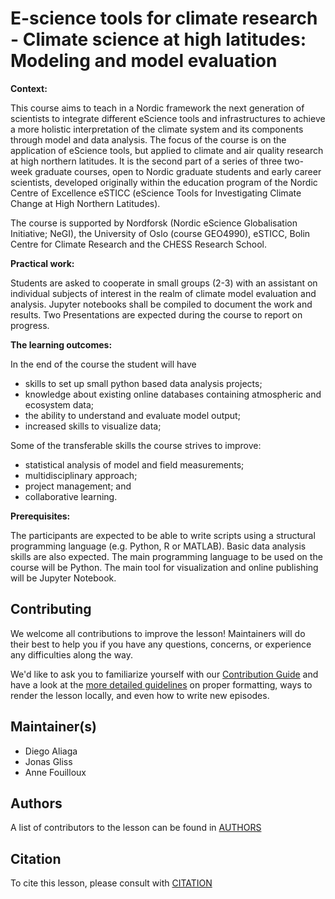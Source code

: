 # E-science tools for climate research - Climate science at high latitudes: Modeling and model evaluation

**Context:**

This course aims to teach in a Nordic framework the next generation of scientists to integrate different eScience tools and infrastructures to achieve a more holistic interpretation of the climate system and its components through model and data analysis. The focus of the course is on the application of eScience tools, but applied to climate and air quality research at high northern latitudes.  It is the second part of a series of three two-week graduate courses, open to Nordic graduate students and early career scientists, developed originally within the education program of the Nordic Centre of Excellence eSTICC (eScience Tools for Investigating Climate Change at High Northern Latitudes). 

The course is supported by Nordforsk (Nordic eScience Globalisation Initiative; NeGI), the University of Oslo (course GEO4990), eSTICC, Bolin Centre for Climate Research and the CHESS Research School. 

**Practical work:**

Students are asked to cooperate in small groups (2-3) with an assistant on individual subjects of interest in the realm of climate model evaluation and analysis. Jupyter notebooks shall be compiled to document the work and results. Two Presentations are expected during the course to report on progress.

**The learning outcomes:**

In the end of the course the student will have
-	skills to set up small python based data analysis projects;
-	knowledge about existing online databases containing atmospheric and ecosystem data;
-	the ability to understand and evaluate model output;
-	increased skills to visualize data;

Some of the transferable skills the course strives to improve:
-	statistical analysis of model and field measurements;
-	multidisciplinary approach;
-	project management; and
-	collaborative learning.

**Prerequisites:**

The participants are expected to be able to write scripts using a structural programming language (e.g. Python, R or MATLAB). Basic data analysis skills are also expected. The main programming language to be used on the course will be Python. The main tool for visualization and online publishing will be Jupyter Notebook.

## Contributing

We welcome all contributions to improve the lesson! Maintainers will do their best to help you if you have any
questions, concerns, or experience any difficulties along the way.

We'd like to ask you to familiarize yourself with our [Contribution Guide](CONTRIBUTING.md) and have a look at
the [more detailed guidelines][lesson-example] on proper formatting, ways to render the lesson locally, and even
how to write new episodes.

## Maintainer(s)

- Diego Aliaga
- Jonas Gliss
- Anne Fouilloux

## Authors

A list of contributors to the lesson can be found in [AUTHORS](AUTHORS)

## Citation

To cite this lesson, please consult with [CITATION](CITATION)

[lesson-example]: https://carpentries.github.io/lesson-example
